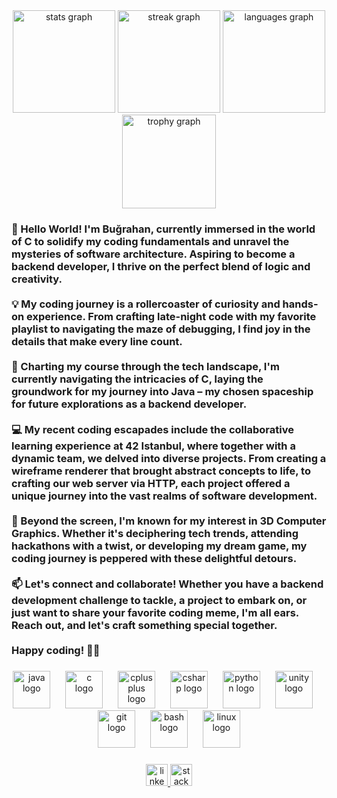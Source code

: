 <div align="center">
  <img src="https://github-readme-stats.vercel.app/api?username=bgrhnzcn&hide_title=false&hide_rank=false&show_icons=true&include_all_commits=true&count_private=true&disable_animations=false&theme=tokyonight&locale=en&hide_border=true" height="164" alt="stats graph"  />
  <img src="https://streak-stats.demolab.com?user=bgrhnzcn&locale=en&mode=daily&theme=tokyonight&hide_border=true&border_radius=5" height="164" alt="streak graph"  />
  <img src="https://github-readme-stats.vercel.app/api/top-langs?username=bgrhnzcn&locale=en&hide_title=false&layout=compact&card_width=320&langs_count=8&theme=tokyonight&hide_border=true" height="164" alt="languages graph"  />
  <img src="https://github-profile-trophy.vercel.app?username=bgrhnzcn&theme=tokyonight&margin-w=9&no-frame=true&no-bg=false" height="150" alt="trophy graph"  />
</div>

###

<h3 align="left">👋 Hello World! I'm Buğrahan, currently immersed in the world of C to solidify my coding fundamentals and unravel the mysteries of software architecture. Aspiring to become a backend developer, I thrive on the perfect blend of logic and creativity.<br><br>💡 My coding journey is a rollercoaster of curiosity and hands-on experience. From crafting late-night code with my favorite playlist to navigating the maze of debugging, I find joy in the details that make every line count.<br><br>🚀 Charting my course through the tech landscape, I'm currently navigating the intricacies of C, laying the groundwork for my journey into Java – my chosen spaceship for future explorations as a backend developer.<br><br>💻 My recent coding escapades include the collaborative learning experience at 42 Istanbul, where together with a dynamic team, we delved into diverse projects. From creating a wireframe renderer that brought abstract concepts to life, to crafting our web server via HTTP, each project offered a unique journey into the vast realms of software development.<br><br>🌟 Beyond the screen, I'm known for my interest in 3D Computer Graphics. Whether it's deciphering tech trends, attending hackathons with a twist, or developing my dream game, my coding journey is peppered with these delightful detours.<br><br>📫 Let's connect and collaborate! Whether you have a backend development challenge to tackle, a project to embark on, or just want to share your favorite coding meme, I'm all ears. Reach out, and let's craft something special together.<br><br>Happy coding! 🚀✨</h3>

###

<div align="center">
  <img src="https://cdn.jsdelivr.net/gh/devicons/devicon/icons/java/java-original.svg" height="60" alt="java logo"  />
  <img width="16" />
  <img src="https://cdn.jsdelivr.net/gh/devicons/devicon/icons/c/c-original.svg" height="60" alt="c logo"  />
  <img width="16" />
  <img src="https://cdn.jsdelivr.net/gh/devicons/devicon/icons/cplusplus/cplusplus-original.svg" height="60" alt="cplusplus logo"  />
  <img width="16" />
  <img src="https://cdn.jsdelivr.net/gh/devicons/devicon/icons/csharp/csharp-original.svg" height="60" alt="csharp logo"  />
  <img width="16" />
  <img src="https://cdn.jsdelivr.net/gh/devicons/devicon/icons/python/python-original.svg" height="60" alt="python logo"  />
  <img width="16" />
  <img src="https://cdn.jsdelivr.net/gh/devicons/devicon/icons/unity/unity-original.svg" height="60" alt="unity logo"  />
  <img width="16" />
  <img src="https://cdn.jsdelivr.net/gh/devicons/devicon/icons/git/git-original.svg" height="60" alt="git logo"  />
  <img width="16" />
  <img src="https://cdn.jsdelivr.net/gh/devicons/devicon/icons/bash/bash-original.svg" height="60" alt="bash logo"  />
  <img width="16" />
  <img src="https://cdn.jsdelivr.net/gh/devicons/devicon/icons/linux/linux-original.svg" height="60" alt="linux logo"  />
</div>

###

<div align="center">
  <a href="www.linkedin.com/in/bgrhnzcn" target="_blank">
    <img src="https://img.shields.io/static/v1?message=LinkedIn&logo=linkedin&label=&color=0077B5&logoColor=white&labelColor=&style=flat" height="35" alt="linkedin logo"  />
  </a>
  <a href="https://stackoverflow.com/users/20994367/bu%c4%9frahan-%c3%96zcan" target="_blank">
    <img src="https://img.shields.io/static/v1?message=Stackoverflow&logo=stackoverflow&label=&color=FE7A16&logoColor=white&labelColor=&style=flat" height="35" alt="stackoverflow logo"  />
  </a>
</div>

###
